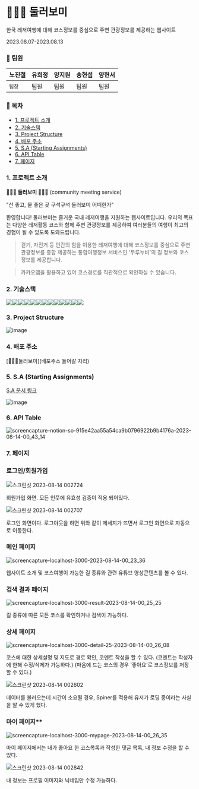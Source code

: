 # 🚵🏻‍♂️ 둘러보미

한국 레저여행에 대해 코스정보를 중심으로 주변 관광정보를 제공하는 웹사이트

2023.08.07-2023.08.13

### 🧷 팀원

| 노진철 | 유희정 | 양지원 | 송현섭 | 양현서 |
| ------ | ------ | ------ | ------ | ------ |
| `팀장` | 팀원   | 팀원   | 팀원   | 팀원   |

### 🧷 목차

- [1. 프로젝트 소개](#1-프로젝트-소개)
- [2. 기술스택](#2-기술스택)
- [3. Project Structure](#3-project-structure)
- [4. 배포 주소](#4-배포-주소)
- [5. S.A (Starting Assignments)](#5-sa-starting-assignments)
- [6. API Table](#6-api-table)
- [7. 페이지](#7-페이지)

### 1. 프로젝트 소개

**🚵🏻‍♂️ 둘러보미 🚵🏻‍♂️** (community meeting service)

"산 좋고, 물 좋은 곳 구석구석 둘러보미 어떠한가"

환영합니다! 둘러보미는 즐거운 국내 레저여행을 지원하는 웹사이트입니다. 우리의 목표는 다양한 레저활동 코스와 함께 주변 관광정보를 제공하여 여러분들의 여행이 최고의 경험이 될 수 있도록 도와드립니다.

> 걷기, 자전거 등 인간의 힘을 이용한 레저여행에 대해 코스정보를 중심으로 주변 관광정보를 종합 제공하는 통합여행정보 서비스인 '두루누비'의 길 정보와 코스 정보를 제공합니다.

> 카카오맵을 활용하고 있어 코스경로를 직관적으로 확인하실 수 있습니다.

### 2. 기술스택

<img src="https://img.shields.io/badge/html-E34F26?style=for-the-badge&logo=html5&logoColor=white"><img src="https://img.shields.io/badge/typescript-3178C6?style=for-the-badge&logo=typescript&logoColor=white"><img src="https://img.shields.io/badge/react-61DAFB?style=for-the-badge&logo=react&logoColor=white"><img src="https://img.shields.io/badge/reactquery-FF4154?style=for-the-badge&logo=reactquery&logoColor=white"><img src="https://img.shields.io/badge/reactrouterdom-CA4245?style=for-the-badge&logo=reactrouter&logoColor=white"><img src="https://img.shields.io/badge/ZUSTAND-764ABC?style=for-the-badge&logo=&logoColor=white"><img src="https://img.shields.io/badge/git-F05032?style=for-the-badge&logo=git&logoColor=white"><img src="https://img.shields.io/badge/antdesign-0170FE?style=for-the-badge&logo=antdesign&logoColor=white"><img src="https://img.shields.io/badge/styledcomponents-DB7093?style=for-the-badge&logo=styledcomponents&logoColor=white"><img src="https://img.shields.io/badge/firebase-FFCA28?style=for-the-badge&logo=firebase&logoColor=white"><img src="https://img.shields.io/badge/axios-5A29E4?style=for-the-badge&logo=axios&logoColor=white"><img src="https://img.shields.io/badge/kakaomap-FFCD00?style=for-the-badge&logo=kakao&logoColor=white"><img src="https://img.shields.io/badge/jsonSever-000000?style=for-the-badge&logo=json&logoColor=white">

### 3. Project Structure

![image](https://github.com/jinoc-git/dulleo-bomi/assets/130683029/8ed13655-4be3-4c4f-b0ec-fb9ce32db3a0)

### 4. 배포 주소

[🚵🏻‍♂️둘러보미](배포주소 들어갈 자리)

### 5. S.A (Starting Assignments)

[S.A 문서 링크](https://www.notion.so/d057779341f94f5d92d1105cbcccabe4?pvs=4)

![image](https://github.com/setItUpLater/comeit/assets/130683029/0c2eef05-5ab8-43c5-9be1-39265ec622fc)

### 6. API Table

![screencapture-notion-so-915e42aa55a54ca9b0796922b9b4176a-2023-08-14-00_43_14](https://github.com/jinoc-git/dulleo-bomi/assets/130683029/10111cf0-a3d6-41a4-a8e2-28d754962748)

### 7. 페이지

### 로그인/회원가입

![스크린샷 2023-08-14 002724](https://github.com/jinoc-git/dulleo-bomi/assets/130683029/52f84349-7aa2-46b3-a374-67f41dde56d8)

회원가입 화면. 모든 인풋에 유효성 검증이 적용 되어있다.

![스크린샷 2023-08-14 002707](https://github.com/jinoc-git/dulleo-bomi/assets/130683029/63a561a9-3498-4bdc-803c-013c36b6e59e)

로그인 화면이다. 로그아웃을 하면 위와 같이 메세지가 뜨면서 로그인 화면으로 자동으로 이동한다.

### 메인 페이지

![screencapture-localhost-3000-2023-08-14-00_23_36](https://github.com/jinoc-git/dulleo-bomi/assets/130683029/3febc61d-3f42-49c8-9899-e9f43296b3c4)

웹사이트 소개 및 코스여행이 가능한 길 종류와 관련 유튜브 영상콘텐츠를 볼 수 있다.

### 검색 결과 페이지

![screencapture-localhost-3000-result-2023-08-14-00_25_25](https://github.com/jinoc-git/dulleo-bomi/assets/130683029/531bd4e3-4f81-41f8-8d70-26010de39416)

길 종류에 따른 모든 코스를 확인하거나 검색이 가능하다.

### 상세 페이지

![screencapture-localhost-3000-detail-25-2023-08-14-00_26_08](https://github.com/jinoc-git/dulleo-bomi/assets/130683029/aada3b61-6c81-47fb-ad80-27a726753f54)

코스에 대한 상세설명 및 지도로 경로 확인, 코멘트 작성을 할 수 있다.
(코멘트는 작성자에 한해 수정/삭제가 가능하다.)
(마음에 드는 코스의 경우 '좋아요'로 코스정보를 저장 할 수 있다.)

![스크린샷 2023-08-14 002602](https://github.com/jinoc-git/dulleo-bomi/assets/130683029/793ed7a2-0b12-417f-8bee-c58ddb4928d1)

데이터를 불러오는데 시간이 소요될 경우, Spiner를 적용해 유저가 로딩 중이라는 사실을 알 수 있게 했다.

### 마이 페이지\*\*

![screencapture-localhost-3000-mypage-2023-08-14-00_26_35](https://github.com/jinoc-git/dulleo-bomi/assets/130683029/9614be0c-7303-4120-8e75-a9be8e62434d)

마이 페이지에서는 내가 좋아요 한 코스목록과 작성한 댓글 목록, 내 정보 수정을 할 수 있다.

![스크린샷 2023-08-14 002842](https://github.com/jinoc-git/dulleo-bomi/assets/130683029/806a3642-f027-45a2-bb67-06feb7cac332)

내 정보는 프로필 이미지와 닉네임만 수정 가능하다.
